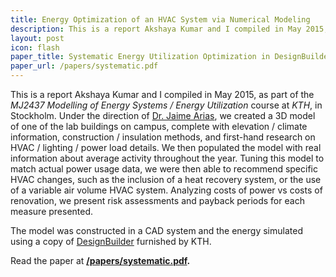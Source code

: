 ```yaml
---
title: Energy Optimization of an HVAC System via Numerical Modeling
description: This is a report Akshaya Kumar and I compiled in May 2015, as part of the MJ2437 Modelling of Energy Systems / Energy Utilization course at KTH, in Stockholm. 
layout: post
icon: flash
paper_title: Systematic Energy Utilization Optimization in DesignBuilder
paper_url: /papers/systematic.pdf
---
```


This is a report Akshaya Kumar and I compiled in May 2015, as part of the
_MJ2437 Modelling of Energy Systems / Energy Utilization_ course at _KTH_, in
Stockholm. Under the direction of [Dr. Jaime
Arias](https://www.kth.se/en/itm/inst/energiteknik/forskningsavdelningar/upp-och-vent/personal/jaime-arias-1.73288),
we created a 3D model of one of the lab buildings on campus, complete with
elevation / climate information, construction / insulation methods, and
first-hand research on HVAC / lighting / power load details. We then populated
the model with real information about average activity throughout the year.
Tuning this model to match actual power usage data, we were then able to
recommend specific HVAC changes, such as the inclusion of a heat recovery
system, or the use of a variable air volume HVAC system. Analyzing costs of
power vs costs of renovation, we present risk assessments and payback periods
for each measure presented.

The model was constructed in a CAD system and the energy simulated using a copy of [DesignBuilder](http://www.designbuilder.co.uk/) furnished by KTH.

Read the paper at **[/papers/systematic.pdf](/papers/systematic.pdf).**
